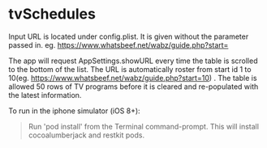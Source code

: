 # tvSchedules

Input URL is located under config.plist. It is given without the parameter passed in.  eg. https://www.whatsbeef.net/wabz/guide.php?start=

The app will request AppSettings.showURL every time the table is scrolled to the bottom of the list. The URL is automatically roster from start id 1 to 10(eg. https://www.whatsbeef.net/wabz/guide.php?start=10) .  The table is allowed 50 rows of TV programs before it is cleared and re-populated with the latest information.

To run in the iphone simulator (iOS 8+):
 > Run 'pod install' from the Terminal command-prompt.  This will install cocoalumberjack and restkit pods.

